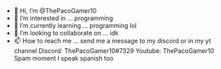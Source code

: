 - 👋 Hi, I’m @ThePacoGamer10
- 👀 I’m interested in ... programming
- 🌱 I’m currently learning ... programming lol
- 💞️ I’m looking to collaborate on ... idk
- 📫 How to reach me ... send me a message to my discord or in my yt channel
Discord: ThePacoGamer10#7329
Youtube: ThePacoGamer10
Spam moment
I speak spanish too

<!---
ThePacoGamer10/ThePacoGamer10 is a ✨ special ✨ repository because its `README.md` (this file) appears on your GitHub profile.
You can click the Preview link to take a look at your changes.
--->
